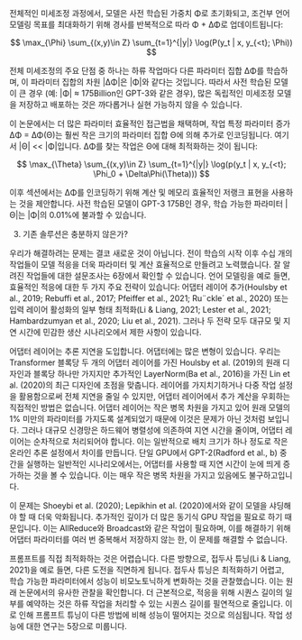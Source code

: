 전체적인 미세조정 과정에서, 모델은 사전 학습된 가중치 Φ로 초기화되고, 조건부 언어 모델링 목표를 최대화하기 위해 경사를 반복적으로 따라 Φ + ∆Φ로 업데이트됩니다:

$$
\max_{\Phi} \sum_{(x,y)\in Z} \sum_{t=1}^{|y|} \log(P(y_t | x, y_{<t}; \Phi))
$$

전체 미세조정의 주요 단점 중 하나는 하류 작업마다 다른 파라미터 집합 ∆Φ를 학습하며, 이 파라미터 집합의 차원 |∆Φ|은 |Φ|와 같다는 것입니다. 따라서 사전 학습된 모델이 큰 경우 (예: |Φ| ≈ 175Billion인 GPT-3와 같은 경우), 많은 독립적인 미세조정 모델을 저장하고 배포하는 것은 까다롭거나 실현 가능하지 않을 수 있습니다.

이 논문에서는 더 많은 파라미터 효율적인 접근법을 채택하며, 작업 특정 파라미터 증가 ∆Φ = ∆Φ(Θ)는 훨씬 작은 크기의 파라미터 집합 Θ에 의해 추가로 인코딩됩니다. 여기서 |Θ| << |Φ|입니다. ∆Φ를 찾는 작업은 Θ에 대해 최적화하는 것이 됩니다:

$$
\max_{\Theta} \sum_{(x,y)\in Z} \sum_{t=1}^{|y|} \log(p(y_t | x, y_{<t}; \Phi_0 + \Delta\Phi(\Theta)))
$$

이후 섹션에서는 ∆Φ를 인코딩하기 위해 계산 및 메모리 효율적인 저랭크 표현을 사용하는 것을 제안합니다. 사전 학습된 모델이 GPT-3 175B인 경우, 학습 가능한 파라미터 |Θ|는 |Φ|의 0.01%에 불과할 수 있습니다.

3. 기존 솔루션은 충분하지 않은가?

우리가 해결하려는 문제는 결코 새로운 것이 아닙니다. 전이 학습의 시작 이후 수십 개의 작업들이 모델 적응을 더욱 파라미터 및 계산 효율적으로 만들려고 노력했습니다. 잘 알려진 작업들에 대한 설문조사는 6장에서 확인할 수 있습니다. 언어 모델링을 예로 들면, 효율적인 적응에 대한 두 가지 주요 전략이 있습니다: 어댑터 레이어 추가(Houlsby et al., 2019; Rebuffi et al., 2017; Pfeiffer et al., 2021; Ru¨ckle´ et al., 2020) 또는 입력 레이어 활성화의 일부 형태 최적화(Li & Liang, 2021; Lester et al., 2021; Hambardzumyan et al., 2020; Liu et al., 2021). 그러나 두 전략 모두 대규모 및 지연 시간에 민감한 생산 시나리오에서 제한 사항이 있습니다.

어댑터 레이어는 추론 지연을 도입합니다. 어댑터에는 많은 변형이 있습니다. 우리는 Transformer 블록당 두 개의 어댑터 레이어를 가진 Houlsby et al. (2019)의 원래 디자인과 블록당 하나만 가지지만 추가적인 LayerNorm(Ba et al., 2016)을 가진 Lin et al. (2020)의 최근 디자인에 초점을 맞춥니다. 레이어를 가지치기하거나 다중 작업 설정을 활용함으로써 전체 지연을 줄일 수 있지만, 어댑터 레이어에서 추가 계산을 우회하는 직접적인 방법은 없습니다. 어댑터 레이어는 작은 병목 차원을 가지고 있어 원래 모델의 1% 미만의 파라미터를 가지도록 설계되었기 때문에 이것은 문제가 아닌 것처럼 보입니다. 그러나 대규모 신경망은 하드웨어 병렬성에 의존하여 지연 시간을 줄이며, 어댑터 레이어는 순차적으로 처리되어야 합니다. 이는 일반적으로 배치 크기가 하나 정도로 작은 온라인 추론 설정에서 차이를 만듭니다. 단일 GPU에서 GPT-2(Radford et al., b) 중간을 실행하는 일반적인 시나리오에서는, 어댑터를 사용할 때 지연 시간이 눈에 띄게 증가하는 것을 볼 수 있습니다. 이는 매우 작은 병목 차원을 가지고 있음에도 불구하고입니다.

이 문제는 Shoeybi et al. (2020); Lepikhin et al. (2020)에서와 같이 모델을 샤딩해야 할 때 더욱 악화됩니다. 추가적인 깊이가 더 많은 동기식 GPU 작업을 필요로 하기 때문입니다. 이는 AllReduce와 Broadcast와 같은 작업이 필요하며, 이를 해결하기 위해 어댑터 파라미터를 여러 번 중복해서 저장하지 않는 한, 이 문제를 해결할 수 없습니다.

프롬프트를 직접 최적화하는 것은 어렵습니다. 다른 방향으로, 접두사 튜닝(Li & Liang, 2021)을 예로 들면, 다른 도전을 직면하게 됩니다. 접두사 튜닝은 최적화하기 어렵고, 학습 가능한 파라미터에서 성능이 비모노토닉하게 변화하는 것을 관찰했습니다. 이는 원래 논문에서의 유사한 관찰을 확인합니다. 더 근본적으로, 적응을 위해 시퀀스 길이의 일부를 예약하는 것은 하류 작업을 처리할 수 있는 시퀀스 길이를 필연적으로 줄입니다. 이로 인해 프롬프트 튜닝이 다른 방법에 비해 성능이 떨어지는 것으로 의심됩니다. 작업 성능에 대한 연구는 5장으로 미룹니다.